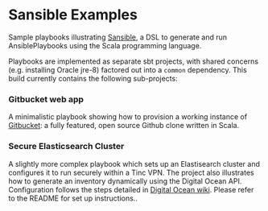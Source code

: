 # Sansible Examples

Sample playbooks illustrating [Sansible](http://github.com/citycontext/sansible),
a DSL to generate and run AnsiblePlaybooks using the Scala programming language.

Playbooks are implemented as separate sbt projects, with shared concerns (e.g. installing
Oracle jre-8) factored out into a `common` dependency. This build currently contains the following
sub-projects:

### Gitbucket web app

A minimalistic playbook showing how to provision a working instance of [Gitbucket](https://github.com/gitbucket/gitbucket): a fully
featured, open source Github clone written in Scala.

### Secure Elasticsearch Cluster

A slightly more complex playbook which sets up an Elastisearch cluster and configures it
to run securely within a Tinc VPN. The project also illustrates how to generate an inventory
dynamically using the Digital Ocean API. Configuration follows the steps detailed in
[Digital Ocean wiki](https://www.digitalocean.com/community/tutorials/how-to-set-up-a-production-elasticsearch-cluster-on-ubuntu-14-04). Please refer to the README for set up instructions..
